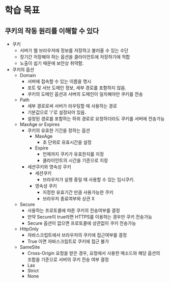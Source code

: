 # 학습 목표
## 쿠키의 작동 원리를 이해할 수 있다
- 쿠키
	- 서버가 웹 브라우저에 정보를 저장하고 불러올 수 있는 수단 
	- 장기간 저장해야 하는 옵션을 클라이언트에 저장하기에 적합 
	- 노출이 쉽기 때문에 보안상 취약함. 
- 쿠키의 옵션 
	- Domain 
		- 서버에 접속할 수 있는 이름을 명시 
		- 포트 및 서브 도메인 정보, 세부 경로를 포함하지 않음.
		- 쿠키의 도메인 옵션과 서버의 도메인이 일치해야만 쿠키를 전송
	- Path 
		- 세부 경로로써 서버가 라우팅할 때 사용하는 경로 
		- 기분값으로 '/'로 설정되어 있음.
		- 설정된 경로를 포함하는 하위 경로로 요청하더라도 쿠키를 서버에 전송가능 
	- MaxAge or Expires
		- 쿠키의 유효한 기간을 정하는 옵션 
			- MaxAge 
				- 초 단위로 유효시간을 설정 
			- Expire 
				- 언제까지 쿠키가 유효한지를 지정 
				- 클라이언트의 시간을 기준으로 지정
		- 세션쿠키와 영속성 쿠키 
			- 세션쿠키
				- 브라우저가 실행 중일 때 사용할 수 있는 임시쿠키.
			- 영속성 쿠키 
				- 지정한 유효기간 만큼 사용가능한 쿠키 
				- 브라우저 종료여부와 상관 X
	- Secure 
		- 사용하는 프로토콜에 따른 쿠키의 전송여부를 결정
		- 만약 Secure이 true라면 HTTPS를 이용하는 경우만 쿠키 전송가능
		- Secure 옵션이 없으면 프로토콜에 상관없이 쿠키 전송가능 
	- HttpOnly
		- 자바스크립트에서 브라우저의 쿠키에 접근여부를 결정 
		- True 이면 자바스크립트로 쿠키에 접근 불가 
	-  SameSite 
		- Cross-Origin 요청을 받은 경우, 요청에서 사용한 메소드와 해당 옵션의 조합을 기준으로 서버의 쿠키 전송 여부 결정 
		- Lax 
		- Strict
		- None
